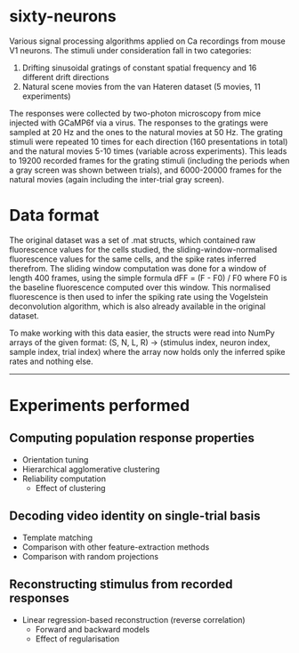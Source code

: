 # sixty-neurons
Various signal processing algorithms applied on Ca recordings from mouse V1
neurons. The stimuli under consideration fall in two categories:
1. Drifting sinusoidal gratings of constant spatial frequency and 16 different
   drift directions
2. Natural scene movies from the van Hateren dataset (5 movies, 11 experiments)

The responses were collected by two-photon microscopy from mice injected with
GCaMP6f via a virus. The responses to the gratings were sampled at 20 Hz and the
ones to the natural movies at 50 Hz. The grating stimuli were repeated 10 times
for each direction (160 presentations in total) and the natural movies 5-10
times (variable across experiments). This leads to 19200 recorded frames for the
grating stimuli (including the periods when a gray screen was shown between
trials), and 6000-20000 frames for the natural movies (again including the
inter-trial gray screen).

# Data format
The original dataset was a set of .mat structs, which contained raw fluorescence
values for the cells studied, the sliding-window-normalised fluorescence values
for the same cells, and the spike rates inferred therefrom. The sliding window
computation was done for a window of length 400 frames, using the simple formula
            dFF = (F - F0) / F0
where F0 is the baseline fluorescence computed over this window. This normalised
fluorescence is then used to infer the spiking rate using the Vogelstein
deconvolution algorithm, which is also already available in the original dataset.

To make working with this data easier, the structs were read into NumPy arrays
of the given format:
    (S, N, L, R) -> (stimulus index, neuron index, sample index, trial index)
where the array now holds only the inferred spike rates and nothing else.

--------------------------------------------------------------------------------

# Experiments performed
## Computing population response properties
- Orientation tuning
- Hierarchical agglomerative clustering
- Reliability computation
    - Effect of clustering

## Decoding video identity on single-trial basis
- Template matching
- Comparison with other feature-extraction methods
- Comparison with random projections

## Reconstructing stimulus from recorded responses
- Linear regression-based reconstruction (reverse correlation)
    - Forward and backward models
    - Effect of regularisation
